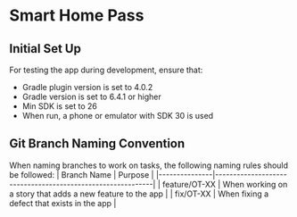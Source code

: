 
# Smart Home Pass
## Initial Set Up
For testing the app during development, ensure that:
- Gradle plugin version is set to 4.0.2
- Gradle version is set to 6.4.1 or higher
- Min SDK is set to 26
- When run, a phone or emulator with SDK 30 is used

## Git Branch Naming Convention
When naming branches to work on tasks, the following naming rules should be followed:
| Branch Name   | Purpose                                                    |
|---------------|------------------------------------------------------------|
| feature/OT-XX | When working on a story that adds a new feature to the app |
| fix/OT-XX     | When fixing a defect that exists in the app                |
